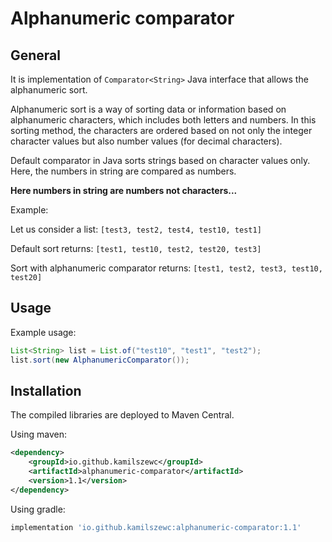 # Alphanumeric comparator

## General

It is implementation of `Comparator<String>` Java interface 
that allows the alphanumeric sort.

Alphanumeric sort is a way of sorting data or information based on alphanumeric characters, which includes both letters and numbers. 
In this sorting method, the characters are ordered based on not only the integer character values but also number values (for decimal characters).

Default comparator in Java sorts strings based on character values only.
Here, the numbers in string are compared as numbers. 

**Here numbers in string are numbers not characters...**

Example:

Let us consider a list: `[test3, test2, test4, test10, test1]`

Default sort returns: `[test1, test10, test2, test20, test3]`

Sort with alphanumeric comparator returns: `[test1, test2, test3, test10, test20]`


## Usage

Example usage:
```java
List<String> list = List.of("test10", "test1", "test2");
list.sort(new AlphanumericComparator());
```

## Installation

The compiled libraries are deployed to Maven Central.

Using maven:

```xml
<dependency>
    <groupId>io.github.kamilszewc</groupId>
    <artifactId>alphanumeric-comparator</artifactId>
    <version>1.1</version>
</dependency>
```

Using gradle:

```groovy
implementation 'io.github.kamilszewc:alphanumeric-comparator:1.1'
```
